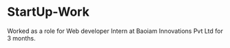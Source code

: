 # StartUp-Work
Worked as a role for Web developer Intern at Baoiam Innovations Pvt Ltd for 3 months.
